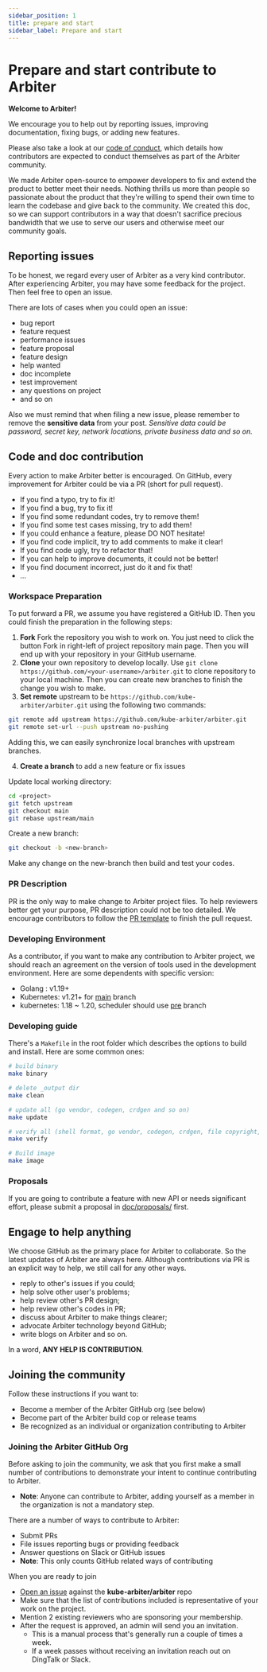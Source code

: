 ```yaml
---
sidebar_position: 1
title: prepare and start
sidebar_label: Prepare and start
---
```

# Prepare and start contribute to Arbiter

**Welcome to Arbiter!**

We encourage you to help out by reporting issues, improving documentation, fixing bugs, or adding new features.

Please also take a look at our [code of conduct](https://github.com/kube-arbiter/arbiter/blob/main/CODE_OF_CONDUCT.md), which details how contributors are expected to conduct themselves as part of the Arbiter community.

We made Arbiter open-source to empower developers to fix and extend the product to better meet their needs. Nothing thrills us more than people so passionate about the product that they're willing to spend their own time to learn the codebase and give back to the community. We created this doc, so we can support contributors in a way that doesn't sacrifice precious bandwidth that we use to serve our users and otherwise meet our community goals.

## Reporting issues

To be honest, we regard every user of Arbiter as a very kind contributor. After experiencing Arbiter, you may have some feedback for the project. Then feel free to open an issue.

There are lots of cases when you could open an issue:

- bug report
- feature request
- performance issues
- feature proposal
- feature design
- help wanted
- doc incomplete
- test improvement
- any questions on project
- and so on

Also we must remind that when filing a new issue, please remember to remove the **sensitive data** from your post.
*Sensitive data could be password, secret key, network locations, private business data and so on.*

## Code and doc contribution

Every action to make Arbiter better is encouraged. On GitHub, every improvement for Arbiter could be via a PR (short for pull request).

- If you find a typo, try to fix it!
- If you find a bug, try to fix it!
- If you find some redundant codes, try to remove them!
- If you find some test cases missing, try to add them!
- If you could enhance a feature, please DO NOT hesitate!
- If you find code implicit, try to add comments to make it clear!
- If you find code ugly, try to refactor that!
- If you can help to improve documents, it could not be better!
- If you find document incorrect, just do it and fix that!
- ...

### Workspace Preparation

To put forward a PR, we assume you have registered a GitHub ID. Then you could finish the preparation in the following steps:

1. **Fork** Fork the repository you wish to work on. You just need to click the button Fork in right-left of project
   repository main page. Then you will end up with your repository in your GitHub username.
2. **Clone** your own repository to develop locally. Use `git clone https://github.com/<your-username>/arbiter.git` to
   clone repository to your local machine. Then you can create new branches to finish the change you wish to make.
3. **Set remote** upstream to be `https://github.com/kube-arbiter/arbiter.git` using the following two commands:

```bash
git remote add upstream https://github.com/kube-arbiter/arbiter.git
git remote set-url --push upstream no-pushing
```

Adding this, we can easily synchronize local branches with upstream branches.

4. **Create a branch** to add a new feature or fix issues

Update local working directory:

```bash
cd <project>
git fetch upstream
git checkout main
git rebase upstream/main
```

Create a new branch:

```bash
git checkout -b <new-branch>
```

Make any change on the new-branch then build and test your codes.

### PR Description

PR is the only way to make change to Arbiter project files. To help reviewers better get your purpose, PR description could not be too detailed. We encourage contributors to follow the [PR template](https://github.com/kube-arbiter/arbiter/blob/main/.github/PULL_REQUEST_TEMPLATE.md) to finish the pull request.

### Developing Environment

As a contributor, if you want to make any contribution to Arbiter project, we should reach an agreement on the version of tools used in the development environment. Here are some dependents with specific version:

- Golang : v1.19+
- Kubernetes: v1.21+ for [main](https://github.com/kube-arbiter/arbiter/tree/main) branch
- kubernetes: 1.18 ~ 1.20, scheduler should use [pre](https://github.com/kube-arbiter/arbiter/tree/pre) branch

### Developing guide

There's a `Makefile` in the root folder which describes the options to build and install. Here are some common ones:

```bash
# build binary 
make binary

# delete _output dir
make clean 

# update all (go vendor, codegen, crdgen and so on)
make update

# verify all (shell format, go vendor, codegen, crdgen, file copyright, run golangci-lint and so on)
make verify

# Build image 
make image
```

### Proposals

If you are going to contribute a feature with new API or needs significant effort, please submit a proposal in [doc/proposals/](https://github.com/kube-arbiter/arbiter/blob/main/doc/proposals) first.

## Engage to help anything

We choose GitHub as the primary place for Arbiter to collaborate. So the latest updates of Arbiter are always here. Although contributions via PR is an explicit way to help, we still call for any other ways.

- reply to other's issues if you could;
- help solve other user's problems;
- help review other's PR design;
- help review other's codes in PR;
- discuss about Arbiter to make things clearer;
- advocate Arbiter technology beyond GitHub;
- write blogs on Arbiter and so on.

In a word, **ANY HELP IS CONTRIBUTION**.

## Joining the community

Follow these instructions if you want to:

- Become a member of the Arbiter GitHub org (see below)
- Become part of the Arbiter build cop or release teams
- Be recognized as an individual or organization contributing to Arbiter

### Joining the Arbiter GitHub Org

Before asking to join the community, we ask that you first make a small number of contributions to demonstrate your intent to continue contributing to Arbiter.

- **Note**: Anyone can contribute to Arbiter, adding yourself as a member in the organization is not a mandatory step.

There are a number of ways to contribute to Arbiter:

- Submit PRs
- File issues reporting bugs or providing feedback
- Answer questions on Slack or GitHub issues
- **Note**: This only counts GitHub related ways of contributing

When you are ready to join

- [Open an issue](https://github.com/kube-arbiter/arbiter/issues/new?assignees=&labels=area%2Fgithub-membership&template=membership.yml&title=REQUEST%3A+New+membership+for+%3Cyour-GH-handle%3E) against the **kube-arbiter/arbiter** repo
- Make sure that the list of contributions included is representative of your work on the project.
- Mention 2 existing reviewers who are sponsoring your membership.
- After the request is approved, an admin will send you an invitation.
  - This is a manual process that's generally run a couple of times a week.
  - If a week passes without receiving an invitation reach out on DingTalk or Slack.
